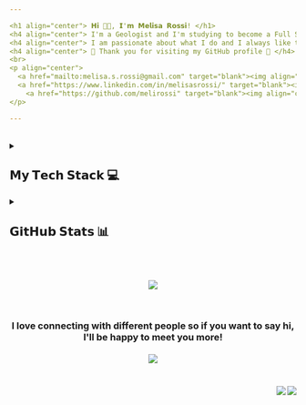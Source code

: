 ```yaml
---

<h1 align="center"> 𝗛𝗶 👋🏻, 𝗜'𝗺 𝗠𝗲𝗹𝗶𝘀𝗮 𝗥𝗼𝘀𝘀𝗶! </h1>
<h4 align="center"> I'm a Geologist and I'm studying to become a Full Stack developer. </h4>
<h4 align="center"> I am passionate about what I do and I always like to learn something new. </h4>
<h4 align="center"> 🤍 Thank you for visiting my GitHub profile 🤍 </h4>
<br>
<p align="center">
  <a href="mailto:melisa.s.rossi@gmail.com" target="blank"><img align="center" src="https://img.shields.io/badge/Gmail-D14836?style=for-the-badge&logo=gmail&logoColor=white" alt="Gmail"/></a>
  <a href="https://www.linkedin.com/in/melisasrossi/" target="blank"><img align="center" src="https://img.shields.io/badge/linkedin-0A66C2?style=for-the-badge&logo=linkedin&logoColor=white" alt="Linkedin"/></a>
    <a href="https://github.com/melirossi" target="blank"><img align="center" src="https://img.shields.io/badge/my_portfolio-000?style=for-the-badge&logo=ko-fi&logoColor=white" alt="GitHub"/></a>
</p>

---
```


<br>

<details>

  <summary><h2> 𝗠𝘆 𝗧𝗲𝗰𝗵 𝗦𝘁𝗮𝗰𝗸 💻 </h2></summary>

  ### 💾 Databases

  ![MySQL](https://img.shields.io/badge/mysql-%2300f.svg?style=for-the-badge&logo=mysql&logoColor=white)

  ### 🎨 Design

  ![Adobe Premiere Pro](https://img.shields.io/badge/Adobe%20Premiere%20Pro-9999FF.svg?style=for-the-badge&logo=Adobe%20Premiere%20Pro&logoColor=white)
  ![Canva](https://img.shields.io/badge/Canva-%2300C4CC.svg?style=for-the-badge&logo=Canva&logoColor=white)
  ![Figma](https://img.shields.io/badge/figma-%23F24E1E.svg?style=for-the-badge&logo=figma&logoColor=white)
  ![Inkscape](https://img.shields.io/badge/Inkscape-e0e0e0?style=for-the-badge&logo=inkscape&logoColor=080A13)

  ### 📚 Frameworks, Platforms and Libraries

  ![Bootstrap](https://img.shields.io/badge/bootstrap-%23563D7C.svg?style=for-the-badge&logo=bootstrap&logoColor=white)

  ### 💻 IDEs/Editors

  ![Jupyter Notebook](https://img.shields.io/badge/jupyter-%23FA0F00.svg?style=for-the-badge&logo=jupyter&logoColor=white)
  ![NetBeans IDE](https://img.shields.io/badge/NetBeansIDE-1B6AC6.svg?style=for-the-badge&logo=apache-netbeans-ide&logoColor=white)
  ![Visual Studio Code](https://img.shields.io/badge/Visual%20Studio%20Code-0078d7.svg?style=for-the-badge&logo=visual-studio-code&logoColor=white)

  ### 📋 Languages

  ![CSS3](https://img.shields.io/badge/css3-%231572B6.svg?style=for-the-badge&logo=css3&logoColor=white)
  ![HTML5](https://img.shields.io/badge/html5-%23E34F26.svg?style=for-the-badge&logo=html5&logoColor=white)
  ![Java](https://img.shields.io/badge/java-%23ED8B00.svg?style=for-the-badge&logo=java&logoColor=white)
  ![JavaScript](https://img.shields.io/badge/javascript-%23323330.svg?style=for-the-badge&logo=javascript&logoColor=%23F7DF1E)
  ![Python](https://img.shields.io/badge/python-3670A0?style=for-the-badge&logo=python&logoColor=ffdd54)

  ### 🖥️ ML/DL

  ![Matplotlib](https://img.shields.io/badge/Matplotlib-%23ffffff.svg?style=for-the-badge&logo=Matplotlib&logoColor=black)
  ![NumPy](https://img.shields.io/badge/numpy-%23013243.svg?style=for-the-badge&logo=numpy&logoColor=white)
  ![Pandas](https://img.shields.io/badge/pandas-%23150458.svg?style=for-the-badge&logo=pandas&logoColor=white)
  ![Plotly](https://img.shields.io/badge/Plotly-%233F4F75.svg?style=for-the-badge&logo=plotly&logoColor=white)

  ### 🏢 Office

  ![Microsoft Excel](https://img.shields.io/badge/Microsoft_Excel-217346?style=for-the-badge&logo=microsoft-excel&logoColor=white)
  ![Microsoft PowerPoint](https://img.shields.io/badge/Microsoft_PowerPoint-B7472A?style=for-the-badge&logo=microsoft-powerpoint&logoColor=white)
  ![Microsoft Word](https://img.shields.io/badge/Microsoft_Word-2B579A?style=for-the-badge&logo=microsoft-word&logoColor=white)

  ### 🎛️ Operating System

  ![Windows](https://img.shields.io/badge/Windows-0078D6?style=for-the-badge&logo=windows&logoColor=white)

  ### 🕓 Version Control

  ![Git](https://img.shields.io/badge/git-%23F05033.svg?style=for-the-badge&logo=git&logoColor=white)
  ![GitHub](https://img.shields.io/badge/github-%23121011.svg?style=for-the-badge&logo=github&logoColor=white)

</details>

<details>
  
  <summary><h2> 𝗚𝗶𝘁𝗛𝘂𝗯 𝗦𝘁𝗮𝘁𝘀 📊 </h2></summary>
  
  <p align="center">
    <a><img align="center" src="https://github-readme-stats.vercel.app/api?username=melirossi&theme=buefy&hide_border=true&include_all_commits=true&count_private=false"/></a>
  <a><img align="center" src="https://github-readme-streak-stats.herokuapp.com/?user=melirossi&theme=buefy&hide_border=true"/></a>
  </p>
  
</details>

<br>
<br>

<p align="center">
  <a><img align="center" src="https://quotes-github-readme.vercel.app/api?type=horizontal&theme=buefy"/></a>
</p>

<br>

<h3 align="center">
  I love connecting with different people so if you want to say hi, I'll be happy to meet you more!
  <br>
  <br>
  <a><img align="center" src="https://img.shields.io/badge/MADE_WITH_L♡VE_BY_MEL-ff69b4?style=for-the-badge&logo=appveyor.svg"/></a>
  <br>
  <br>
  <br>
  <a><img align="right" src="https://img.shields.io/github/stars/melirossi?color=yellow&label=Stars&style=flat-square"/></a>
  <a><img align="right" src="https://img.shields.io/github/watchers/melirossi/melirossi?color=orange&label=Watchers&style=flat-square"/></a>
</h3>
